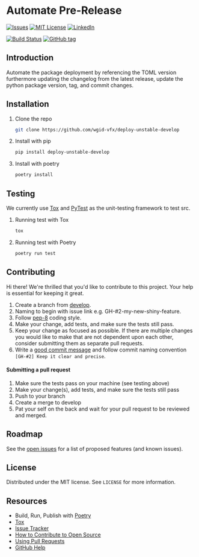 # Automate Pre-Release
[![Issues](https://img.shields.io/github/issues/wgid-vfx/deploy-unstable-develop.svg?style=for-the-badge)](https://github.com/wgid-vfx/deploy-unstable-develop/issues)
[![MIT License](https://img.shields.io/github/license/wgid-vfx/deploy-unstable-develop.svg?style=for-the-badge)](https://github.com/wgid-vfx/blob/deploy-unstable-develop/develop/LICENSE)
[![LinkedIn](https://img.shields.io/badge/-LinkedIn-black.svg?style=for-the-badge&logo=linkedin&colorB=555)](https://linkedin.com/in/robvigorito)

[![Build Status](https://travis-ci.com/wgid-vfx/deploy-unstable-develop.svg?branch=develop)](https://travis-ci.com/wgid-vfx/deploy-unstable-develop)
[![GitHub tag](https://img.shields.io/github/v/tag/wgid-vfx/deploy-unstable-develop?label=Version)](https://github.com/robertvigorito/wgid-vfx/deploy-unstable-develop)

## Introduction
Automate the package deployment by referencing the TOML version furthermore updating the changelog from the latest release, update the python package version, tag, and commit changes.

## Installation
1. Clone the repo
   ```sh
   git clone https://github.com/wgid-vfx/deploy-unstable-develop
   ```
2. Install with pip
   ```sh
   pip install deploy-unstable-develop
   ```
3. Install with poetry
    ```sh
    poetry install
    ```
   
## Testing
We currently use [Tox](https://tox.readthedocs.io/en/latest/) and [PyTest](https://docs.pytest.org/en/stable/) as the unit-testing framework to test src.
1. Running test with Tox
    ```sh
    tox
    ```
2. Running test with Poetry
    ```sh
    poetry run test
    ```
   
## Contributing
Hi there! We're thrilled that you'd like to contribute to this project. Your help is essential for keeping it great.

1. Create a branch from [develop](https://github.com/wgid-vfx/tree/deploy-unstable-develop/develop).
2. Naming to begin with issue link e.g. GH-#2-my-new-shiny-feature.
3. Follow [pep-8](https://www.python.org/dev/peps/pep-0008/) coding style.
4. Make your change, add tests, and make sure the tests still pass.
5. Keep your change as focused as possible. If there are multiple changes you would like to make that are not dependent upon each other, consider submitting them as separate pull requests.
6. Write a [good commit message](http://tbaggery.com/2008/04/19/a-note-about-git-commit-messages.html) and follow commit naming convention `[GH-#2] Keep it clear and precise`.

#### Submitting a pull request

1. Make sure the tests pass on your machine (see testing above)
2. Make your change(s), add tests, and make sure the tests still pass
3. Push to your branch
4. Create a merge to develop
5. Pat your self on the back and wait for your pull request to be reviewed and merged.

## Roadmap
See the [open issues](https://github.com/wgid-vfx/deploy-unstable-develop/issues) for a list of proposed features (and known issues).

## License
Distributed under the MIT license. See `LICENSE` for more information.

## Resources
- Build, Run, Publish with [Poetry](https://python-poetry.org/)
- [Tox](https://tox.readthedocs.io/en/latest/)
- [Issue Tracker](https://github.com/wgid-vfx/deploy-unstable-develop/issues)
- [How to Contribute to Open Source](https://opensource.guide/how-to-contribute/)
- [Using Pull Requests](https://help.github.com/articles/about-pull-requests/)
- [GitHub Help](https://help.github.com)